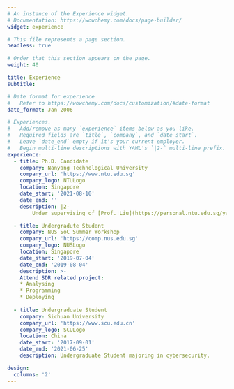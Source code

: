```yaml
---
# An instance of the Experience widget.
# Documentation: https://wowchemy.com/docs/page-builder/
widget: experience

# This file represents a page section.
headless: true

# Order that this section appears on the page.
weight: 40

title: Experience
subtitle:

# Date format for experience
#   Refer to https://wowchemy.com/docs/customization/#date-format
date_format: Jan 2006

# Experiences.
#   Add/remove as many `experience` items below as you like.
#   Required fields are `title`, `company`, and `date_start`.
#   Leave `date_end` empty if it's your current employer.
#   Begin multi-line descriptions with YAML's `|2-` multi-line prefix.
experience:
  - title: Ph.D. Candidate
    company: Nanyang Technological University
    company_url: 'https://www.ntu.edu.sg'
    company_logo: NTULogo
    location: Singapore
    date_start: '2021-08-10'
    date_end: ''
    description: |2-
        Under supervising of [Prof. Liu](https://personal.ntu.edu.sg/yangliu/), focusing on software/source code analysis.

  - title: Undergradute Student
    company: NUS SoC Summer Workshop
    company_url: 'https://comp.nus.edu.sg'
    company_logo: NUSLogo
    location: Singapore
    date_start: '2019-07-04'
    date_end: '2019-08-04'
    description: >-
    Attend SDR related project:
    * Analysing
    * Programming
    * Deploying
        
  - title: Undergraduate Student
    company: Sichuan University
    company_url: 'https://www.scu.edu.cn'
    company_logo: SCULogo
    location: China
    date_start: '2017-09-01'
    date_end: '2021-06-25'
    description: Undergraduate Student majoring in cybersecurity.

design:
  columns: '2'
---
```

